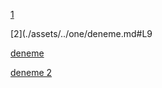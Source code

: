 [1](../assets/personal.html#L5)

[2](./assets/../one/deneme.md#L9

[deneme](./../one/deneme.md)

[deneme 2](../assets/javascript/util.js/./../../css/main.css/.)